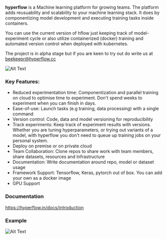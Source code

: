 
**hyperflow** is a Machine learning platform for growing teams. The platform adds reusuability and scalability to your machine learning stack. It does by componentizing model development and executing training tasks inside containers.

You can use the current version of hflow just keeping track of model-experiment cycle or also utilize containerized (docker) training and automated version control when deployed with kubernetes.

The project is in alpha stage but if you are keen to try out do write us at beekeepr@hyperflow.cc

![Alt Text](http://www.animatedgif.net/underconstruction/cns01_e0.gif)

### Key Features:

* Reduced experimentation time: Componentization and parallel training on cloud to optimise time to experiment. Don't spend weeks to experiment when you can finish in days.
* Ease-of-use: Launch tasks (e.g training, data processing) with a single command
* Version control: Code, data and model versioning for reproducibility
* Track experiments: Keep track of experiment results with versions. Whether you are tuning hyperparameters, or trying out variants of a model, with hyperflow you don't need to queue up training jobs on your personal system.
* Deploy on premise or on private cloud
* Team Collaboration: Clone repos to share work with team members, share datasets, resources and Infrastructure
* Documentation: Write documentation around repo, model or dataset usage
* Framework Support: Tensorflow, Keras, pytorch out of box. You can add your own as a docker image
* GPU Support

### Documentation
https://hyperflow.in/docs/introduction

### Example
![Alt Text](https://media.giphy.com/media/PmMCdFqtCLt5FKD39L/giphy.gif)

